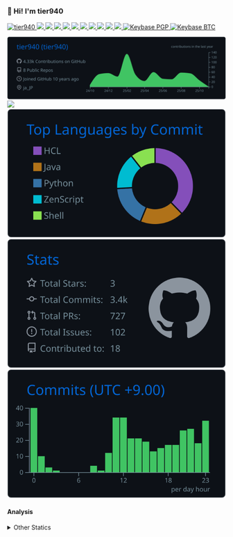 ### 👋 Hi! I'm tier940

<p align="left"> 
  <a href="https://github.com/tier940/tier940/">
    <img src="https://komarev.com/ghpvc/?username=tier940" alt="tier940" />
  </a>
  <a href="http://twitter.com/tier940">
    <img height="20" src="https://img.shields.io/twitter/follow/tier940?label=Twitter&logo=twitter&style=flat" />
  </a>
  <a href="https://github.com/tier940">
    <img height="20" src="https://img.shields.io/github/followers/tier940?label=follow&logo=github&style=flat" />
  </a>
  <a href="https://www.reddit.com/user/tier940">
    <img height="20" src="https://img.shields.io/reddit/user-karma/combined/tier940?label=Reddit&logo=reddit&style=flat" />
  </a>
  <a href="https://stackoverflow.com/users/17317833/tier940">
    <img height="20" src="https://img.shields.io/stackexchange/stackoverflow/r/17317833?label=StackOverflow&logo=stack-overflow&style=flat" />
  </a>
  <a href="https://zenn.dev/tier940">
    <img height="20" src="https://zenn.badge.nikaera.com/s/tier940/likes" />
  </a>
  <a href="https://zenn.dev/tier940">
    <img height="20" src="https://zenn.badge.nikaera.com/s/tier940/followers" />
  </a>
  <a href="https://zenn.dev/tier940">
    <img height="20" src="https://zenn.badge.nikaera.com/s/tier940/articles" />
  </a>
  <a href="http://qiita.com/tier940">
    <img height="20" src="https://qiita-badge.apiapi.app/s/tier940/posts.svg" />
  </a>
  <a href="http://qiita.com/tier940">
    <img height="20" src="https://qiita-badge.apiapi.app/s/tier940/contributions.svg" />
  </a>
  <a href="https://github.com/tier940/tier940/">
    <img height="20" src="https://github.com/tier940/tier940/actions/workflows/main.yml/badge.svg" />
  </a>
  <a href="https://keybase.io/tier940">
    <img alt="Keybase PGP" src="https://img.shields.io/keybase/pgp/tier940">
  </a>
  <a href="https://keybase.io/tier940">
    <img alt="Keybase BTC" src="https://img.shields.io/keybase/btc/tier940">
  </a>
</p>

[![](https://raw.githubusercontent.com/tier940/tier940/main/profile-summary-card-output/github_dark/0-profile-details.svg)](https://github.com/vn7n24fzkq/github-profile-summary-cards)
[![](https://raw.githubusercontent.com/tier940/tier940/main/profile-summary-card-output/github_dark/1-repos-per-language.svg)](https://github.com/vn7n24fzkq/github-profile-summary-cards) [![](https://raw.githubusercontent.com/tier940/tier940/main/profile-summary-card-output/github_dark/2-most-commit-language.svg)](https://github.com/vn7n24fzkq/github-profile-summary-cards)
[![](https://raw.githubusercontent.com/tier940/tier940/main/profile-summary-card-output/github_dark/3-stats.svg)](https://github.com/vn7n24fzkq/github-profile-summary-cards) [![](https://raw.githubusercontent.com/tier940/tier940/main/profile-summary-card-output/github_dark/4-productive-time.svg)](https://github.com/vn7n24fzkq/github-profile-summary-cards)


#### Analysis
<!-- <img height="150" src="https://github.com/tier940/tier940/blob/master/images/stat.svg" alt="Alternative Text"/> -->

<details>
  <summary>Other Statics</summary>
  <!--START_SECTION:waka-->
![Code Time](http://img.shields.io/badge/Code%20Time-3%2C920%20hrs%2034%20mins-blue)

**🐱 My GitHub Data** 

> 📦 30.6 kB Used in GitHub's Storage 
 > 
> 💼 Opted to Hire
 > 
> 📜 11 Public Repositories 
 > 
> 🔑 3 Private Repositories 
 > 
**I'm an Early 🐤** 

```text
🌞 Morning                2041 commits        ████░░░░░░░░░░░░░░░░░░░░░   15.67 % 
🌆 Daytime                4810 commits        █████████░░░░░░░░░░░░░░░░   36.92 % 
🌃 Evening                4834 commits        █████████░░░░░░░░░░░░░░░░   37.10 % 
🌙 Night                  1343 commits        ███░░░░░░░░░░░░░░░░░░░░░░   10.31 % 
```
📅 **I'm Most Productive on Saturday** 

```text
Monday                   1265 commits        ██░░░░░░░░░░░░░░░░░░░░░░░   09.71 % 
Tuesday                  2165 commits        ████░░░░░░░░░░░░░░░░░░░░░   16.62 % 
Wednesday                1523 commits        ███░░░░░░░░░░░░░░░░░░░░░░   11.69 % 
Thursday                 1440 commits        ███░░░░░░░░░░░░░░░░░░░░░░   11.05 % 
Friday                   1742 commits        ███░░░░░░░░░░░░░░░░░░░░░░   13.37 % 
Saturday                 2548 commits        █████░░░░░░░░░░░░░░░░░░░░   19.56 % 
Sunday                   2345 commits        ████░░░░░░░░░░░░░░░░░░░░░   18.00 % 
```


📊 **This Week I Spent My Time On** 

```text
🕑︎ Time Zone: Asia/Tokyo

💬 Programming Languages: 
Other                    32 hrs 58 mins      ██████████████████████░░░   87.36 % 
Java                     2 hrs 34 mins       ██░░░░░░░░░░░░░░░░░░░░░░░   06.82 % 
Markdown                 41 mins             ░░░░░░░░░░░░░░░░░░░░░░░░░   01.85 % 
JSON                     41 mins             ░░░░░░░░░░░░░░░░░░░░░░░░░   01.82 % 
INI                      18 mins             ░░░░░░░░░░░░░░░░░░░░░░░░░   00.82 % 

🔥 Editors: 
Edge                     25 hrs              █████████████████░░░░░░░░   66.28 % 
Chrome                   7 hrs 52 mins       █████░░░░░░░░░░░░░░░░░░░░   20.86 % 
Intellijidea             2 hrs 47 mins       ██░░░░░░░░░░░░░░░░░░░░░░░   07.39 % 
VS Code                  2 hrs 3 mins        █░░░░░░░░░░░░░░░░░░░░░░░░   05.47 % 

💻 Operating System: 
Windows                  22 hrs 55 mins      ███████████████░░░░░░░░░░   60.75 % 
Linux                    14 hrs 23 mins      ██████████░░░░░░░░░░░░░░░   38.14 % 
Unknown OS               25 mins             ░░░░░░░░░░░░░░░░░░░░░░░░░   01.12 % 
```

**I Mostly Code in Java** 

```text
Java                     14 repos            ████████████░░░░░░░░░░░░░   46.67 % 
ZenScript                3 repos             ██░░░░░░░░░░░░░░░░░░░░░░░   10.00 % 
HTML                     2 repos             ██░░░░░░░░░░░░░░░░░░░░░░░   06.67 % 
Python                   1 repo              █░░░░░░░░░░░░░░░░░░░░░░░░   03.33 % 
Dockerfile               1 repo              █░░░░░░░░░░░░░░░░░░░░░░░░   03.33 % 
```



**Timeline**

![Lines of Code chart](https://raw.githubusercontent.com/tier940/tier940/main/assets/bar_graph.png)


 Last Updated on 03/06/2024 01:27:04 UTC
<!--END_SECTION:waka-->
</details>
